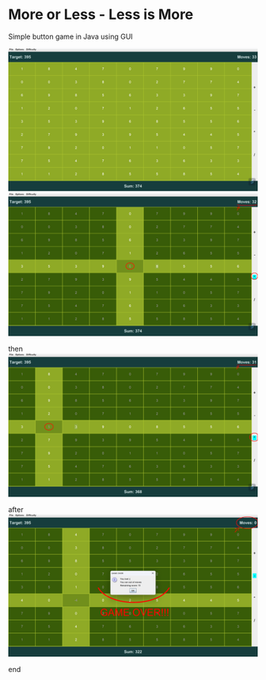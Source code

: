 # More or Less - Less is More
Simple button game in Java using GUI

<img title="a title" alt="Alt text" src="assets/img/playable0.png">

<img title="a title" alt="Alt text" src="assets/img/playable1-2.png">
<p>then

<img title="a title" alt="Alt text" src="assets/img/playable2-2.png">
<p>after

<img title="a title" alt="Alt text" src="assets/img/playable3-2.png">
<p>end